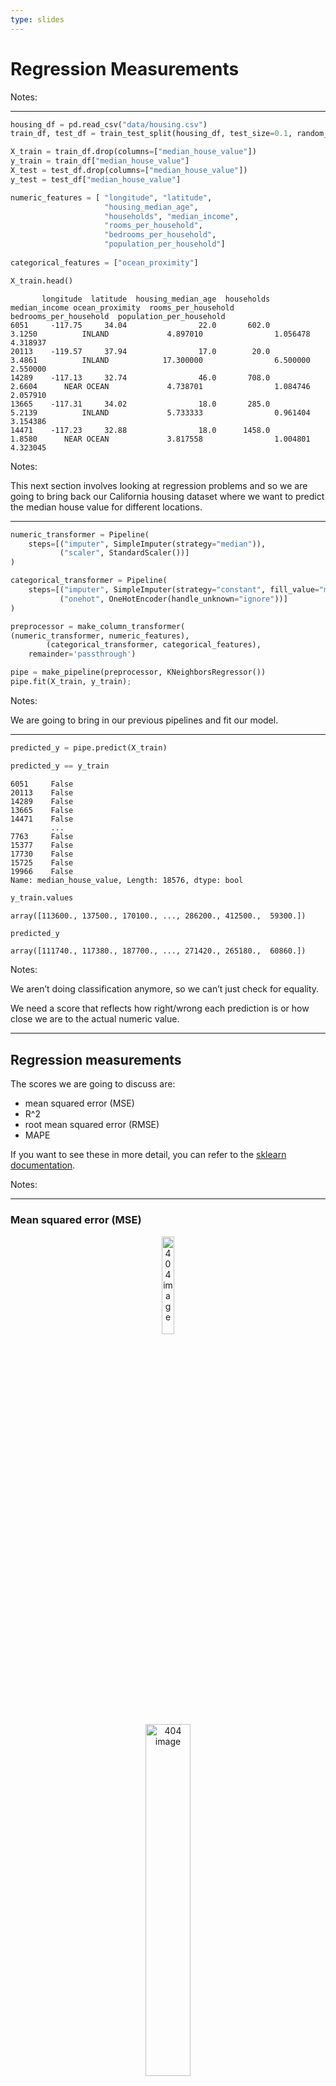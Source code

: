 ```yaml
---
type: slides
---
```


# Regression Measurements

Notes: <br>

---

``` python
housing_df = pd.read_csv("data/housing.csv")
train_df, test_df = train_test_split(housing_df, test_size=0.1, random_state=123)
```

``` python
X_train = train_df.drop(columns=["median_house_value"])
y_train = train_df["median_house_value"]
X_test = test_df.drop(columns=["median_house_value"])
y_test = test_df["median_house_value"]

numeric_features = [ "longitude", "latitude",
                     "housing_median_age",
                     "households", "median_income",
                     "rooms_per_household",
                     "bedrooms_per_household",
                     "population_per_household"]
                     
categorical_features = ["ocean_proximity"]

X_train.head()
```

```out
       longitude  latitude  housing_median_age  households  median_income ocean_proximity  rooms_per_household  bedrooms_per_household  population_per_household
6051     -117.75     34.04                22.0       602.0         3.1250          INLAND             4.897010                1.056478                  4.318937
20113    -119.57     37.94                17.0        20.0         3.4861          INLAND            17.300000                6.500000                  2.550000
14289    -117.13     32.74                46.0       708.0         2.6604      NEAR OCEAN             4.738701                1.084746                  2.057910
13665    -117.31     34.02                18.0       285.0         5.2139          INLAND             5.733333                0.961404                  3.154386
14471    -117.23     32.88                18.0      1458.0         1.8580      NEAR OCEAN             3.817558                1.004801                  4.323045
```

Notes:

This next section involves looking at regression problems and so we are
going to bring back our California housing dataset where we want to
predict the median house value for different locations.

---

``` python
numeric_transformer = Pipeline(
    steps=[("imputer", SimpleImputer(strategy="median")), 
           ("scaler", StandardScaler())]
)

categorical_transformer = Pipeline(
    steps=[("imputer", SimpleImputer(strategy="constant", fill_value="missing")),
           ("onehot", OneHotEncoder(handle_unknown="ignore"))]
)

preprocessor = make_column_transformer(
(numeric_transformer, numeric_features),
        (categorical_transformer, categorical_features), 
    remainder='passthrough')

pipe = make_pipeline(preprocessor, KNeighborsRegressor())
pipe.fit(X_train, y_train);
```

Notes:

We are going to bring in our previous pipelines and fit our model.

---

``` python
predicted_y = pipe.predict(X_train) 
```

``` python
predicted_y == y_train
```

```out
6051     False
20113    False
14289    False
13665    False
14471    False
         ...  
7763     False
15377    False
17730    False
15725    False
19966    False
Name: median_house_value, Length: 18576, dtype: bool
```

``` python
y_train.values
```

```out
array([113600., 137500., 170100., ..., 286200., 412500.,  59300.])
```

``` python
predicted_y
```

```out
array([111740., 117380., 187700., ..., 271420., 265180.,  60860.])
```

Notes:

We aren’t doing classification anymore, so we can’t just check for
equality.

We need a score that reflects how right/wrong each prediction is or how
close we are to the actual numeric value.

---

## Regression measurements

The scores we are going to discuss are:

  - mean squared error (MSE)
  - R^2
  - root mean squared error (RMSE)
  - MAPE

If you want to see these in more detail, you can refer to the
<a href="https://scikit-learn.org/stable/modules/model_evaluation.html#regression-metrics" target="_blank">sklearn
documentation</a>.

Notes:

---

### Mean squared error (MSE)

<center>

<img src="/module7/mse.svg"  width = "20%" alt="404 image" />

</center>

<center>

<img src="/module7/mse-easy.svg"  width = "38%" alt="404 image" />

</center>

``` python
predicted_y
```

```out
array([111740., 117380., 187700., ..., 271420., 265180.,  60860.])
```

``` python
np.mean((y_train - predicted_y)**2)
```

```out
2570054492.048064
```

``` python
np.mean((y_train - y_train)**2)
```

```out
0.0
```

Notes:

Mean Squared Error is a common measure.

We calculate this by calculating the difference between the predicted
and actual value, square it and sum all these values for every example
in the data.

Perfect predictions would have MSE=0.

---

``` python
from sklearn.metrics import mean_squared_error 
```

``` python
mean_squared_error(y_train, predicted_y)
```

```out
2570054492.048064
```

Notes:

We can use `mean_squared_error` from sklearn again instead of
calculating this ourselves.

If we look at MSE here, it’s huge and unreasonable.

Is this score good or bad?

Unlike classification, in regression, our target has units.

In this case, our target column is the median housing value which is in
dollars.

That means that the mean squared error is in dollars^2.

The score also depends on the scale of the targets.

If we were working in cents instead of dollars, our MSE would be 10,000
X (100^2) higher\!

---

### R^2 (quick notes)

Key points:

  - The maximum value possible is 1 which means the model has perfect
    predictions.
  - Negative values are very bad: “worse than baseline models such
    as`DummyRegressor`”.

<!-- end list -->

``` python
from sklearn.metrics import r2_score
```

Notes:

This is the score that `sklearn` uses by default when you call
`.score()` so we’ve already seen R^2 in our regression problems.

You can
<a href="https://en.wikipedia.org/wiki/Coefficient_of_determination" target="_blank">read
about it here</a> but we are going to just give you the quick notes.

Intuition: mean squared error, but flipped where higher values mean a
better measurement.

Normalized so the max is 1.

When you call `fit` it minimizes MSE / maximizes R^2 (or something like
that) by default.

Just like in classification, this isn’t always what you want.

---

``` python
print(mean_squared_error(y_train, predicted_y))
print(mean_squared_error(predicted_y, y_train))
```

``` out
2570054492.048064
2570054492.048064
```

``` python
print(r2_score(y_train, predicted_y))
print(r2_score(predicted_y, y_train))
```

``` out
0.8059396097446094
0.742915970464153
```

Notes:

We can reverse MSE but not R^2 (optional).

---

### Root mean squared error (RMSE)

<center>

<img src="/module7/rmse-simp.svg"  width = "20%" alt="404 image" />

</center>

<center>

<img src="/module7/mse-easy.svg"  width = "38%" alt="404 image" />

</center>

``` python
mean_squared_error(y_train, predicted_y)
```

```out
2570054492.048064
```

``` python
np.sqrt(mean_squared_error(y_train, predicted_y))
```

```out
50695.704867849156
```

Notes:

The MSE we had before was in dollars^2.

A more relatable metric would be the root mean squared error, or RMSE.

This now has the units in dollars. Instead of 250 million dollars
squared our error measurement is around $50,000.

---

<img src="/module6/module7_16/unnamed-chunk-19-1.png" width="75%" style="display: block; margin: auto;" />

Notes:

When we plot our predictions versus the examples’ actual value, we can
see cases where our prediction is way off.

Under the line means we’re under-prediction, over the line means we’re
over-predicting.

Question: Is an error of $30,000 acceptable?

  - For a house worth $600k, it seems reasonable\! That’s a 5% error.
  - For a house worth $60k, that is terrible. It’s a 50% error.

---

### MAPE - Mean Absolute Percent Error (MAPE)

``` python
percent_errors = (predicted_y - y_train)/y_train * 100.
percent_errors.head()
```

```out
6051     -1.637324
20113   -14.632727
14289    10.346855
13665     6.713070
14471   -10.965854
Name: median_house_value, dtype: float64
```

``` python
np.abs(percent_errors).head()
```

```out
6051      1.637324
20113    14.632727
14289    10.346855
13665     6.713070
14471    10.965854
Name: median_house_value, dtype: float64
```

``` python
100.*np.mean(np.abs((predicted_y - y_train)/y_train))
```

```out
18.192997502985218
```

Notes:

So, finding the percentage error may be handy. Can we compute something
like that?

We can calculate a percentage error for each example. Now the errors are
both positive (predict too high) and negative (predict too low).

We can look at the absolute percent error which now shows us how far off
we were independent of direction.

Like MSE, we can take the average over all the examples. This is called
**Mean Absolute Percent Error (MAPE)**.

Ok, this is quite interpretable. We can see that on average, we have
around 18% error in our predicted median housing valuation.

---

# Let’s apply what we learned\!

Notes: <br>
